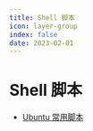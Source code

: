 ```yaml
---
title: Shell 脚本
icon: layer-group
index: false
date: 2023-02-01
---
```


# Shell 脚本

- [Ubuntu 常用脚本](/tools/shell/ubuntu)
